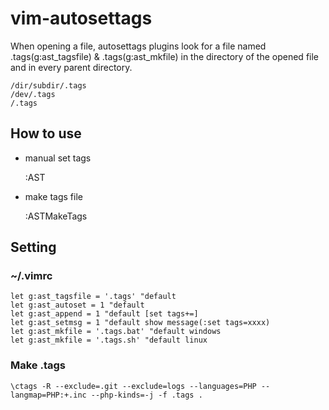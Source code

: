 # vim-autosettags

When opening a file, autosettags plugins look for a file named .tags(g:ast_tagsfile) & .tags(g:ast_mkfile) in the directory of the opened file and in every parent directory.

```
/dir/subdir/.tags
/dev/.tags
/.tags
```

## How to use

- manual set tags

	:AST

- make tags file

	:ASTMakeTags

## Setting

### ~/.vimrc

```vim
let g:ast_tagsfile = '.tags' "default
let g:ast_autoset = 1 "default
let g:ast_append = 1 "default [set tags+=]
let g:ast_setmsg = 1 "default show message(:set tags=xxxx)
let g:ast_mkfile = '.tags.bat' "default windows
let g:ast_mkfile = '.tags.sh' "default linux
```

### Make .tags

```shell
\ctags -R --exclude=.git --exclude=logs --languages=PHP --langmap=PHP:+.inc --php-kinds=-j -f .tags .
```
